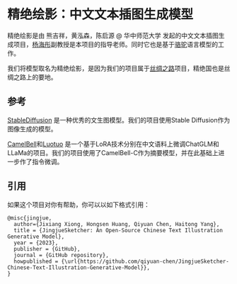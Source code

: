# 精绝绘影：中文文本插图生成模型
精绝绘影是由 熊吉祥，黄泓森，陈启源 @ 华中师范大学 发起的中文文本插图生成项目，[杨海彤](http://cs.ccnu.edu.cn/info/1158/2237.htm)副教授是本项目的指导老师。同时它也是基于[骆驼](https://github.com/LC1332/Luotuo-Chinese-LLM)语言模型的工作。

我们将模型取名为精绝绘影，是因为我们的项目属于[丝绸之路](https://github.com/LC1332/luotuo-silk-road)项目，精绝国也是丝绸之路上的要地。


## 参考
[StableDiffusion](https://github.com/CompVis/stable-diffusion) 是一种优秀的文生图模型。我们的项目使用Stable Diffusion作为图像生成的模型。

[CamelBell](https://github.com/LC1332/CamelBell-Chinese-LoRA)和[Luotuo](https://github.com/LC1332/Luotuo-Chinese-LLM) 是一个基于LoRA技术分别在中文语料上微调ChatGLM和LLaMa的项目。我们的项目使用了CamelBell-C作为摘要模型，并在此基础上进一步作了指令微调。


## 引用

如果这个项目对你有帮助，你可以以如下格式引用：

```
@misc{jingjue,
  author={Jixiang Xiong, Hongsen Huang, Qiyuan Chen, Haitong Yang},
  title = {JingjueSketcher: An Open-Source Chinese Text Illustration Generative Model},
  year = {2023},
  publisher = {GitHub},
  journal = {GitHub repository},
  howpublished = {\url{https://github.com/qiyuan-chen/JingjueSketcher-Chinese-Text-Illustration-Generative-Model}},
}
```


